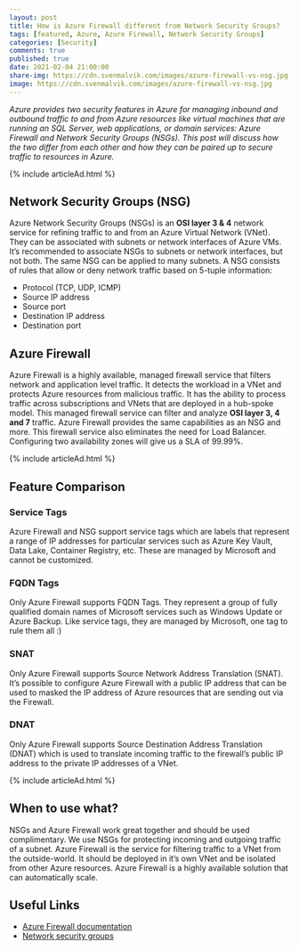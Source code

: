 ```yaml
---
layout: post
title: How is Azure Firewall different from Network Security Groups?
tags: [featured, Azure, Azure Firewall, Network Security Groups]
categories: [Security]
comments: true
published: true
date: 2021-02-04 21:00:00
share-img: https://cdn.svenmalvik.com/images/azure-firewall-vs-nsg.jpg
image: https://cdn.svenmalvik.com/images/azure-firewall-vs-nsg.jpg
---
```


*Azure provides two security features in Azure for managing inbound and outbound traffic to and from Azure resources like virtual machines that are running an SQL Server, web applications, or domain services: Azure Firewall and Network Security Groups (NSGs). This post will discuss how the two differ from each other and how they can be paired up to secure traffic to resources in Azure.*

{% include articleAd.html %}

## Network Security Groups (NSG)

Azure Network Security Groups (NSGs) is an **OSI layer 3 & 4** network service for refining traffic to and from an Azure Virtual Network (VNet). They can be associated with subnets or network interfaces of Azure VMs. It’s recommended to associate NSGs to subnets or network interfaces, but not both. The same NSG can be applied to many subnets. A NSG consists of rules that allow or deny network traffic based on 5-tuple information:

- Protocol (TCP, UDP, ICMP)
- Source IP address
- Source port
- Destination IP address
- Destination port

## Azure Firewall

Azure Firewall is a highly available, managed firewall service that filters network and application level traffic. It detects the workload in a VNet and protects Azure resources from malicious traffic. It has the ability to process traffic across subscriptions and VNets that are deployed in a hub-spoke model. This managed firewall service can filter and analyze **OSI layer 3, 4 and 7** traffic. Azure Firewall provides the same capabilities as an NSG and more. This firewall service also eliminates the need for Load Balancer. Configuring two availability zones will give us a SLA of 99.99%.

{% include articleAd.html %}

## Feature Comparison

### Service Tags

Azure Firewall and NSG support service tags which are labels that represent a range of IP addresses for particular services such as Azure Key Vault, Data Lake, Container Registry, etc. These are managed by Microsoft and cannot be customized.

### FQDN Tags

Only Azure Firewall supports FQDN Tags. They represent a group of fully qualified domain names of Microsoft services such as Windows Update or Azure Backup. Like service tags, they are managed by Microsoft, one tag to rule them all :)

### SNAT

Only Azure Firewall supports Source Network Address Translation (SNAT). It’s possible to configure Azure Firewall with a public IP address that can be used to masked the IP address of Azure resources that are sending out via the Firewall.

### DNAT

Only Azure Firewall supports Source Destination Address Translation (DNAT) which is used to translate incoming traffic to the firewall’s public IP address to the private IP addresses of a VNet.

{% include articleAd.html %}

## When to use what?

NSGs and Azure Firewall work great together and should be used complimentary. We use NSGs for protecting incoming and outgoing traffic of a subnet. Azure Firewall is the service for filtering traffic to a VNet from the outside-world. It should be deployed in it’s own VNet and be isolated from other Azure resources. Azure Firewall is a highly available solution that can automatically scale.

## Useful Links

- [Azure Firewall documentation](https://docs.microsoft.com/en-us/azure/firewall/?WT.mc_id=AZ-MVP-5004080)
- [Network security groups](https://docs.microsoft.com/en-us/azure/virtual-network/network-security-groups-overview?WT.mc_id=AZ-MVP-5004080)
